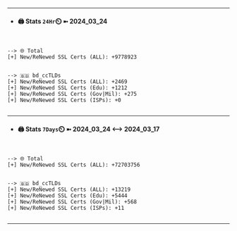 

---
- #### 🖨️ **Stats** `24Hr`⏲️ ➼ 2024_03_24
```console


--> 🌐 Total
[+] New/ReNewed SSL Certs (ALL): +9778923


--> 🇧🇩 bd_ccTLDs
[+] New/ReNewed SSL Certs (ALL): +2469
[+] New/ReNewed SSL Certs (Edu): +1212
[+] New/ReNewed SSL Certs (Gov|Mil): +275
[+] New/ReNewed SSL Certs (ISPs): +0


```

---
- #### 🖨️ **Stats** `7Days`⏲️ ➼ 2024_03_24 <--> 2024_03_17
```console


--> 🌐 Total
[+] New/ReNewed SSL Certs (ALL): +72703756


--> 🇧🇩 bd_ccTLDs
[+] New/ReNewed SSL Certs (ALL): +13219
[+] New/ReNewed SSL Certs (Edu): +5444
[+] New/ReNewed SSL Certs (Gov|Mil): +568
[+] New/ReNewed SSL Certs (ISPs): +11


```

---

